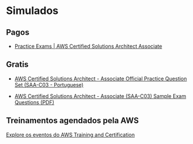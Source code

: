 
# Simulados

## Pagos
- [Practice Exams | AWS Certified Solutions Architect Associate](https://www.udemy.com/course/practice-exams-aws-certified-solutions-architect-associate/)

## Gratis

- [AWS Certified Solutions Architect - Associate Official Practice Question Set (SAA-C03 - Portuguese)](https://explore.skillbuilder.aws/learn/course/external/view/elearning/13364/aws-certified-solutions-architect-associate-practice-question-set-saa-c03-portuguese?saa=sec&sec=prep)


- [AWS Certified Solutions Architect - Associate (SAA-C03) Sample Exam Questions (PDF)](https://d1.awsstatic.com/training-and-certification/docs-sa-assoc/AWS-Certified-Solutions-Architect-Associate_Sample-Questions.pdf)


## Treinamentos agendados pela AWS

[Explore os eventos do AWS Training and Certification](https://aws.amazon.com/pt/training/events/?nc1=h_ls&get-certified-vilt-courses-cards.sort-by=item.additionalFields.startDateSort&get-certified-vilt-courses-cards.sort-order=asc&awsf.get-certified-vilt-courses-type=*all&awsf.get-certified-vilt-courses-series=series%23aws-certification-exam-readiness&awsf.get-certified-vilt-audience=*all&awsf.get-certified-vilt-locations=*all&awsf.get-certified-vilt-countries=*all&awsf.get-certified-vilt-languages=*all&awsf.get-certified-vilt-courses-level=*all&awsf.get-certified-vilt-courses-tech-category=*all&get-certified-vilt-courses-cards.q=solutions%2Barchitect%2B-%2Bassociate&get-certified-vilt-courses-cards.q_operator=AND&saa=sec&sec=prep)
